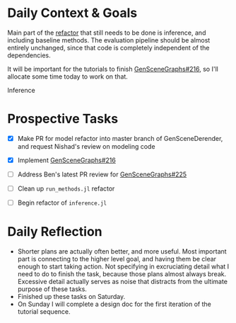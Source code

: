 # Daily Context & Goals

Main part of the [refactor](RefactorDerenderingUsingGenSceneGraphs.md) that still needs to be done is inference, and
including baseline methods. The evaluation pipeline should be almost entirely
unchanged, since that code is completely independent of the dependencies.

It will be important for the tutorials to finish [GenSceneGraphs#216](https://github.com/probcomp/GenSceneGraphs.jl/issues/216), so I'll
allocate some time today to work on that.

Inference


# Prospective Tasks

* [X] Make PR for model refactor into master branch of GenSceneDerender, and
      request Nishad's review on modeling code
* [X] Implement [GenSceneGraphs#216](https://github.com/probcomp/GenSceneGraphs.jl/issues/216)
* [ ] Address Ben's latest PR review for [GenSceneGraphs#225](https://github.com/probcomp/GenSceneGraphs.jl/pull/225)
* [ ] Clean up `run_methods.jl` refactor 
* [ ] Begin refactor of `inference.jl`


# Daily Reflection

* Shorter plans are actually often better, and more useful. Most important part
  is connecting to the higher level goal, and having them be clear enough to
  start taking action. Not specifying in excruciating detail what I need to do
  to finish the task, because those plans almost always break. Excessive
  detail actually serves as noise that distracts from the ultimate purpose of
  these tasks.
* Finished up these tasks on Saturday.
* On Sunday I will complete a design doc for the first iteration of the
  tutorial sequence.
